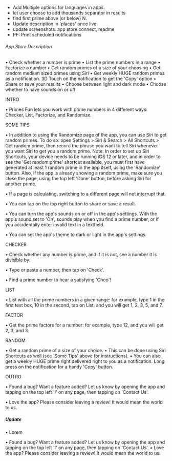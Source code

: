 - Add Multiple options for languages in apps.
- let user choose to add thousands separator in results
- find first prime above (or below) N.
- Update description in 'places' once live
- update screenshots: app store connect, readme
- PF: Print scheduled notifications


###### App Store Description
• Check whether a number is prime
• List the prime numbers in a range
• Factorize a number
• Get random primes of a size of your choosing
• Get random medium sized primes using Siri
• Get weekly HUGE random primes as a notification. 3D Touch on the notification to get the 'Copy' option
• Share or save your results
• Choose between light and dark mode
• Choose whether to have sounds on or off


INTRO

• Primes Fun lets you work with prime numbers in 4 different ways: Checker, List, Factorize, and Randomize.


SOME TIPS

 • In addition to using the Randomize page of the app, you can use Siri to get random primes. To do so: open Settings > Siri & Search > All Shortcuts > Get random prime, then record the phrase you want to tell Siri whenever you want Siri to get you a random prime.
Note: In order to set up Siri Shortcuts, your device needs to be running iOS 12 or later, and in order to see the 'Get random prime' shortcut available, you must first have generated at least 1 random prime in the app itself, using the 'Randomize' button. Also, if the app is already showing a random prime, make sure you close the page, using the top left 'Done' button, before asking Siri for another prime.

• If a page is calculating, switching to a different page will not interrupt that.

• You can tap on the top right button to share or save a result.

• You can turn the app's sounds on or off in the app's settings. With the app's sound set to 'On', sounds play when you find a prime number, or if you accidentally enter invalid text in a textfield.

• You can set the app's theme to dark or light in the app's settings.


CHECKER

• Check whether any number is prime, and if it is not, see a number it is divisible by.

• Type or paste a number, then tap on 'Check'.

• Find a prime number to hear a satisfying 'Choo'!


LIST

• List with all the prime numbers in a given range: for example, type 1 in the first text box, 10 in the second, tap on List, and you will get 1, 2, 3, 5, and 7.


FACTOR

• Get the prime factors for a number: for example, type 12, and you will get 2, 3, and 3.


RANDOM

• Get a random prime of a size of your choice.
• This can be done using Siri Shortcuts as well (see 'Some Tips' above for instructions).
• You can also get a weekly HUGE prime right delivered right to you as a notification. Long press on the notification for a handy 'Copy' button.


OUTRO

• Found a bug? Want a feature added? Let us know by opening the app and tapping on the top left 'I' on any page, then tapping on 'Contact Us'.

• Love the app? Please consider leaving a review! It would mean the world to us.


##### Update

• Lorem

• Found a bug? Want a feature added? Let us know by opening the app and tapping on the top left 'I' on any page, then tapping on 'Contact Us'.
• Love the app? Please consider leaving a review! It would mean the world to us.